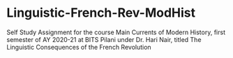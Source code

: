 # Linguistic-French-Rev-ModHist 

Self Study Assignment for the course Main Currents of Modern History, first semester of AY 2020-21 at BITS Pilani under Dr. Hari Nair, titled The Linguistic Consequences  of the French Revolution 
